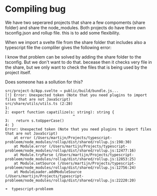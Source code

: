 # Compiling bug

We have two seperared projects that share a few compoments (share folder) and share the node_modules. Both projects do have there own tsconfig.json and rollup file. this is to add some flexibility. 

When we import a svelte file from the share folder that includes also a typescript file the compliler gives the following error: 

I know that problem can be solved by adding the share folder to the tsconfig. But we don't want to do that. becease then it checks very file in the share, but we only want to check the files that is being used by the project itself. 

Does someone has a sollution for this? 

``` 
src/project-b/App.svelte → public/build/bundle.js...
[!] Error: Unexpected token (Note that you need plugins to import files that are not JavaScript)
src/share/utils/utils.ts (2:28)
1: 
2: export function capatilize(s: string): string {
                               ^
3:   return s.toUpperCase()
4: }
Error: Unexpected token (Note that you need plugins to import files that are not JavaScript)
    at error (/Users/martijn/Projects/typescript-probleem/node_modules/rollup/dist/shared/rollup.js:198:30)
    at Module.error (/Users/martijn/Projects/typescript-probleem/node_modules/rollup/dist/shared/rollup.js:12477:16)
    at Module.tryParse (/Users/martijn/Projects/typescript-probleem/node_modules/rollup/dist/shared/rollup.js:12853:25)
    at Module.setSource (/Users/martijn/Projects/typescript-probleem/node_modules/rollup/dist/shared/rollup.js:12756:24)
    at ModuleLoader.addModuleSource (/Users/martijn/Projects/typescript-probleem/node_modules/rollup/dist/shared/rollup.js:22220:20)

➜  typescript-probleem 
```